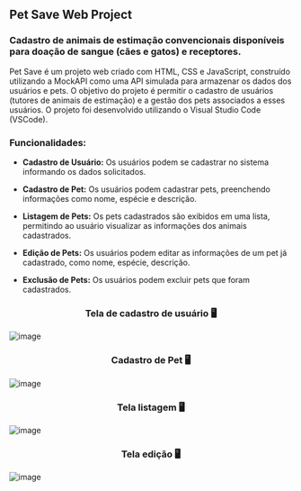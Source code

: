 ## Pet Save Web Project 
### Cadastro de animais de estimação convencionais disponíveis para doação de sangue (cães e gatos) e receptores.

Pet Save é um projeto web criado com HTML, CSS e JavaScript, construído utilizando a MockAPI como uma API simulada para armazenar os dados dos usuários e pets. O objetivo do projeto é permitir o cadastro de usuários (tutores de animais de estimação) e a gestão dos pets associados a esses usuários. O projeto foi desenvolvido utilizando o Visual Studio Code (VSCode).

### Funcionalidades:

- **Cadastro de Usuário:** Os usuários podem se cadastrar no sistema informando os dados solicitados.

- **Cadastro de Pet:** Os usuários podem cadastrar pets, preenchendo informações como nome, espécie e descrição.

- **Listagem de Pets:** Os pets cadastrados são exibidos em uma lista, permitindo ao usuário visualizar as informações dos animais cadastrados.

- **Edição de Pets:** Os usuários podem editar as informações de um pet já cadastrado, como nome, espécie, descrição.

- **Exclusão de Pets:** Os usuários podem excluir pets que foram cadastrados.

<h3 align="center"> Tela de cadastro de usuário 🖥️</h3> 

![image](https://github.com/RafaelaRomin/PetSave/assets/124751861/40eab44c-7d28-4631-bef5-846c53c1a857)

<h3 align="center"> Cadastro de Pet 🖥️</h3>  

![image](https://github.com/RafaelaRomin/PetSave/assets/124751861/9e99e87f-3aaf-4f03-b3cb-770bae66e126)

<h3 align="center">Tela listagem 🖥️</h3>  

![image](https://github.com/RafaelaRomin/PetSave/assets/124751861/b8fe2289-16c0-41c7-8730-8db87270a4d2)

<h3 align="center">Tela edição 🖥️</h3>  

![image](https://github.com/RafaelaRomin/PetSave/assets/124751861/0741338a-2ddd-4f13-86cc-1b859149a954)


